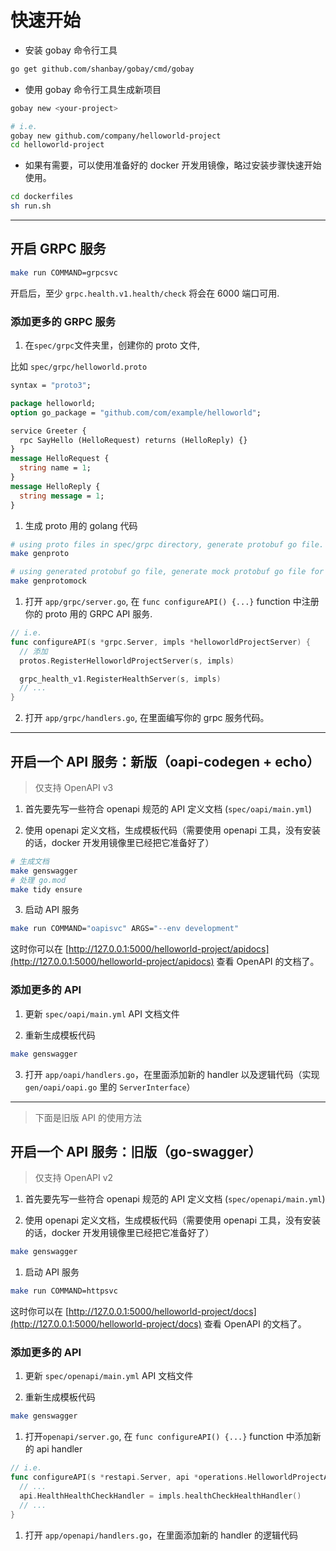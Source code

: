 # 快速开始

- 安装 gobay 命令行工具

```sh
go get github.com/shanbay/gobay/cmd/gobay
```

- 使用 gobay 命令行工具生成新项目

```sh
gobay new <your-project>

# i.e.
gobay new github.com/company/helloworld-project
cd helloworld-project
```

- 如果有需要，可以使用准备好的 docker 开发用镜像，略过安装步骤快速开始使用。

```sh
cd dockerfiles
sh run.sh
```

---

## 开启 GRPC 服务

```sh
make run COMMAND=grpcsvc
```

开启后，至少 `grpc.health.v1.health/check` 将会在 6000 端口可用.

### 添加更多的 GRPC 服务

1. 在`spec/grpc`文件夹里，创建你的 proto 文件,

比如 `spec/grpc/helloworld.proto`

```proto
syntax = "proto3";

package helloworld;
option go_package = "github.com/com/example/helloworld";

service Greeter {
  rpc SayHello (HelloRequest) returns (HelloReply) {}
}
message HelloRequest {
  string name = 1;
}
message HelloReply {
  string message = 1;
}
```

1. 生成 proto 用的 golang 代码

```sh
# using proto files in spec/grpc directory, generate protobuf go file.
make genproto

# using generated protobuf go file, generate mock protobuf go file for testing.
make genprotomock
```

1. 打开 `app/grpc/server.go`, 在 `func configureAPI() {...}` function 中注册你的 proto 用的 GRPC API 服务.

```go
// i.e.
func configureAPI(s *grpc.Server, impls *helloworldProjectServer) {
  // 添加
  protos.RegisterHelloworldProjectServer(s, impls)

  grpc_health_v1.RegisterHealthServer(s, impls)
  // ...
}
```

2. 打开 `app/grpc/handlers.go`, 在里面编写你的 grpc 服务代码。

---

## 开启一个 API 服务：新版（oapi-codegen + echo）

> 仅支持 OpenAPI v3

1. 首先要先写一些符合 openapi 规范的 API 定义文档 (`spec/oapi/main.yml`)

2. 使用 openapi 定义文档，生成模板代码（需要使用 openapi 工具，没有安装的话，docker 开发用镜像里已经把它准备好了）

```sh
# 生成文档
make genswagger
# 处理 go.mod
make tidy ensure
```

3. 启动 API 服务

```sh
make run COMMAND="oapisvc" ARGS="--env development"
```

这时你可以在 [http://127.0.0.1:5000/helloworld-project/apidocs](http://127.0.0.1:5000/helloworld-project/apidocs) 查看 OpenAPI 的文档了。

### 添加更多的 API

1. 更新 `spec/oapi/main.yml` API 文档文件

2. 重新生成模板代码

```sh
make genswagger
```

3. 打开 `app/oapi/handlers.go`，在里面添加新的 handler 以及逻辑代码（实现 `gen/oapi/oapi.go` 里的 `ServerInterface`）

---

> 下面是旧版 API 的使用方法

## 开启一个 API 服务：旧版（go-swagger）

> 仅支持 OpenAPI v2

1. 首先要先写一些符合 openapi 规范的 API 定义文档 (`spec/openapi/main.yml`)

1. 使用 openapi 定义文档，生成模板代码（需要使用 openapi 工具，没有安装的话，docker 开发用镜像里已经把它准备好了）

```sh
make genswagger
```

1. 启动 API 服务

```sh
make run COMMAND=httpsvc
```

这时你可以在 [http://127.0.0.1:5000/helloworld-project/docs](http://127.0.0.1:5000/helloworld-project/docs) 查看 OpenAPI 的文档了。

### 添加更多的 API

1. 更新 `spec/openapi/main.yml` API 文档文件

1. 重新生成模板代码

```sh
make genswagger
```

1. 打开`openapi/server.go`, 在 `func configureAPI() {...}` function 中添加新的 api handler

```go
// i.e.
func configureAPI(s *restapi.Server, api *operations.HelloworldProjectAPI, impls *helloworldProjectServer, enableApm bool) {
  // ...
  api.HealthHealthCheckHandler = impls.healthCheckHealthHandler()
  // ...
}

```

1. 打开 `app/openapi/handlers.go`，在里面添加新的 handler 的逻辑代码
